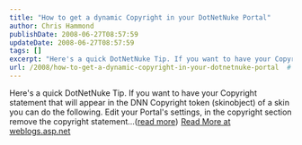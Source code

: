 ```yaml
---
title: "How to get a dynamic Copyright in your DotNetNuke Portal"
author: Chris Hammond
publishDate: 2008-06-27T08:57:59
updateDate: 2008-06-27T08:57:59
tags: []
excerpt: "Here's a quick DotNetNuke Tip. If you want to have your Copyright statement that will appear in the DNN Copyright token (skinobject) of a skin you can do the following. Edit your Portal's settings, in the copyright section remove the copyright statement...(read more)"
url: /2008/how-to-get-a-dynamic-copyright-in-your-dotnetnuke-portal  # Use the generated URL with year
---
```

Here's a quick DotNetNuke Tip. If you want to have your Copyright statement that will appear in the DNN Copyright token (skinobject) of a skin you can do the following. Edit your Portal's settings, in the copyright section remove the copyright statement...(<a href="https://weblogs.asp.net/christoc/archive/2008/06/27/how-to-get-a-dynamic-copyright-in-your-dotnetnuke-portal.aspx">read more</a>)<img src="https://weblogs.asp.net/aggbug.aspx?PostID=6327291" width="1" height="1"> <a href="https://weblogs.asp.net/christoc/archive/2008/06/27/how-to-get-a-dynamic-copyright-in-your-dotnetnuke-portal.aspx">Read More at weblogs.asp.net</a>

